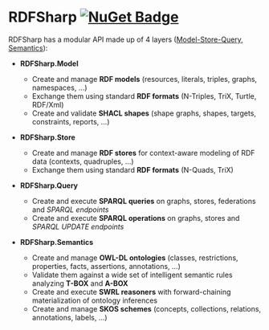 # RDFSharp [![NuGet Badge](https://buildstats.info/nuget/RDFSharp)](https://www.nuget.org/packages/RDFSharp)

RDFSharp has a modular API made up of 4 layers ([Model-Store-Query](https://github.com/mdesalvo/RDFSharp/releases/download/v2.24.1/RDFSharp-2.24.1.pdf), [Semantics](https://github.com/mdesalvo/RDFSharp/releases/download/v2.24.1/RDFSharp.Semantics-2.24.1.pdf)): 

<ul>
    <li><b>RDFSharp.Model</b></li> 
    <ul>
        <li>Create and manage <b>RDF models</b> (resources, literals, triples, graphs, namespaces, ...)</li>
        <li>Exchange them using standard <b>RDF formats</b> (N-Triples, TriX, Turtle, RDF/Xml)</li>
        <li>Create and validate <b>SHACL shapes</b> (shape graphs, shapes, targets, constraints, reports, ...)</b></li>
    </ul>
</ul>
<ul>
    <li><b>RDFSharp.Store</b></li> 
    <ul>
        <li>Create and manage <b>RDF stores</b> for context-aware modeling of RDF data (contexts, quadruples, ...)</li>
        <li>Exchange them using standard <b>RDF formats</b> (N-Quads, TriX)</li>
    </ul>
</ul>
<ul>
    <li><b>RDFSharp.Query</b></li> 
    <ul>
        <li>Create and execute <b>SPARQL queries</b> on graphs, stores, federations and <i>SPARQL endpoints</i></li>
        <li>Create and execute <b>SPARQL operations</b> on graphs, stores and <i>SPARQL UPDATE endpoints</i></li>
    </ul>
</ul>
<ul>
    <li><b>RDFSharp.Semantics</b></li> 
    <ul>
        <li>Create and manage <b>OWL-DL ontologies</b> (classes, restrictions, properties, facts, assertions, annotations, ...)</li>
        <li>Validate them against a wide set of intelligent semantic rules analyzing <b>T-BOX</b> and <b>A-BOX</b></li>
        <li>Create and execute <b>SWRL reasoners</b> with forward-chaining materialization of ontology inferences</li>
        <li>Create and manage <b>SKOS schemes</b> (concepts, collections, relations, annotations, labels, ...)</li>
    </ul>
</ul>
